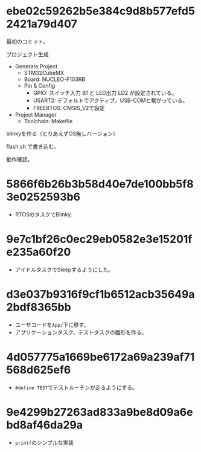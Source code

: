 # ebe02c59262b5e384c9d8b577efd52421a79d407

最初のコミット。

プロジェクト生成

* Generate Project
    + STM32CubeMX
    + Board: NUCLEO-F103RB
    + Pin & Config
        - GPIO: スイッチ入力 B1 と LED出力 LD2 が設定されている。
        - USART2: デフォルトでアクティブ。USB-COMと繋がっている。
        - FREERTOS: CMSIS_V2で設定
* Project Manager
    + Toolchain: Makefile

blinkyを作る（とりあえずOS無しバージョン）

flash.sh で書き込む。

動作確認。

# 5866f6b26b3b58d40e7de100bb5f83e0252593b6

* RTOSのタスクでBlinky.

# 9e7c1bf26c0ec29eb0582e3e15201fe235a60f20

* アイドルタスクでSleepするようにした。

# d3e037b9316f9cf1b6512acb35649a2bdf8365bb

* ユーザコードを`App/`下に移す。
* アプリケーションタスク、テストタスクの雛形を作る。

# 4d057775a1669be6172a69a239af71568d625ef6

* `#define TEST`でテストルーチンが走るようにする。

# 9e4299b27263ad833a9be8d09a6ebd8af46da29a

* `printf`のシンプルな実装

